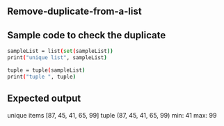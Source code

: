 ## Remove-duplicate-from-a-list
## Sample code to check the duplicate
```sh
sampleList = list(set(sampleList))
print("unique list", sampleList)

tuple = tuple(sampleList)
print("tuple ", tuple)
```
## Expected output
unique items [87, 45, 41, 65, 99]
tuple (87, 45, 41, 65, 99)
min: 41
max: 99
